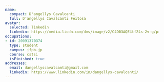 ```yaml
---
name:
  compact: D'angellys Cavalcanti
  full: D'angellys Cavalcanti Feitosa
avatar:
  selected: linkedin
  linkedin: https://media.licdn.com/dms/image/v2/C4D03AQE4tfZ4s-2v-g/profile-displayphoto-shrink_800_800/profile-displayphoto-shrink_800_800/0/1517557521971?e=1732752000&v=beta&t=wsy_CrhzmodoH0rZdjoIMbA9azGZBxhi6NUFGVyEPIE
occupations:
- id: 20091370374
  type: student
  campus: ifpb-jp
  course: cstsi
  isFinished: true
addresses:
  email: dangellyscavalcanti@gmail.com
  linkedin: https://www.linkedin.com/in/dangellys-cavalcanti/
---
```


